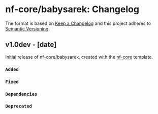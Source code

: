 # nf-core/babysarek: Changelog

The format is based on [Keep a Changelog](https://keepachangelog.com/en/1.0.0/)
and this project adheres to [Semantic Versioning](https://semver.org/spec/v2.0.0.html).

## v1.0dev - [date]

Initial release of nf-core/babysarek, created with the [nf-core](https://nf-co.re/) template.

### `Added`

### `Fixed`

### `Dependencies`

### `Deprecated`
